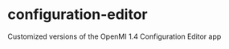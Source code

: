 configuration-editor
====================

Customized versions of the OpenMI 1.4 Configuration Editor app
